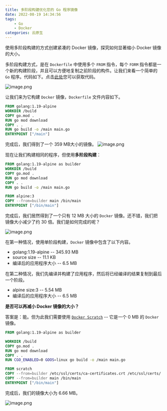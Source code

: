 ```yaml
---
title: 多阶段构建优化您的 Go 程序镜像
date: 2022-08-19 14:34:56
tags: 
    - Go
    - Docker
categories: 云原生
---
```

使用多阶段构建的方式创建紧凑的 Docker 镜像，探究如何显著缩小 Docker 镜像的大小。

多阶段构建方式，是在 `Dockerfile` 中使用多个 `FROM` 指令，每个 `FORM` 指令都是一个新的构建阶段，并且可以方便地复制之前阶段的构件。让我们来看一个简单的 `Go` 程序。代码如下。点击[此处](https://go.dev/play/p/I8Fk3DHcPcP)您可以获取代码。

![image.png](https://p6-juejin.byteimg.com/tos-cn-i-k3u1fbpfcp/fec055b0ee544f1198ae23036fb74ec2~tplv-k3u1fbpfcp-watermark.image?)

让我们来为它构建 `Docker` 镜像，`Dockerfile` 文件内容如下。

```Dockerfile
FROM golang:1.19-alpine
WORKDIR /build
COPY go.mod .
RUN go mod download
COPY . .
RUN go build -o /main main.go
ENTRYPOINT ["/main"]
```

完成后，我们得到了一个 359 MB大小的镜像。
![image.png](https://p1-juejin.byteimg.com/tos-cn-i-k3u1fbpfcp/bba86afc8eb5404ca7ca15b0e5bda2ea~tplv-k3u1fbpfcp-watermark.image?)

现在让我们构建相同的程序，但使用**多阶段构建**：
```Dockerfile
FROM golang:1.19-alpine as builder
WORKDIR /build
COPY go.mod .
RUN go mod download
COPY . .
RUN go build -o /main main.go

FROM alpine:3
COPY --from=builder main /bin/main
ENTRYPOINT ["/bin/main"]
```

完成后，我们居然得到了一个只有 12 MB 大小的 `Docker` 镜像。还不错，我们把镜像大小减少了约 30 倍。我们是如何完成的呢？

![image.png](https://p3-juejin.byteimg.com/tos-cn-i-k3u1fbpfcp/d0bc87e9888946cea329fb64671189a9~tplv-k3u1fbpfcp-watermark.image?)

在第一种情况，使用单阶段构建，`Docker` 镜像中包含了以下内容。
- golang:1.19-alpine -- 345.93 MB
- source size -- 11.1 KB
- 编译后的应用程序大小 -- 6.5 MB

在第二种情况，我们先编译并构建了应用程序，然后将已经编译的结果复制到最后一个阶段。
- alpine size:3 -- 5.54 MB
- 编译后的应用程序大小 -- 6.5 MB

**是否可以再减小 Docker 镜像的大小？**

答案是：能。但为此我们需要使用 [`Docker Scratch`](https://hub.docker.com/_/scratch) -- 它是一个 0 MB 的 `Docker` 镜像。
```Dockerfile
FROM golang:1.19-alpine as builder

WORKDIR /build
COPY go.mod .
RUN go mod download
COPY . .
RUN CGO_ENABLED=0 GOOS=linux go build -o /main main.go

FROM scratch
COPY --from=builder /etc/ssl/certs/ca-certificates.crt /etc/ssl/certs/
COPY --from=builder main /bin/main
ENTRYPOINT ["/bin/main"]
```

完成后，我们的镜像大小为 6.66 MB。

![image.png](https://p9-juejin.byteimg.com/tos-cn-i-k3u1fbpfcp/26cddcf7cf5549adb8cb6ceddc0122f6~tplv-k3u1fbpfcp-watermark.image?)
